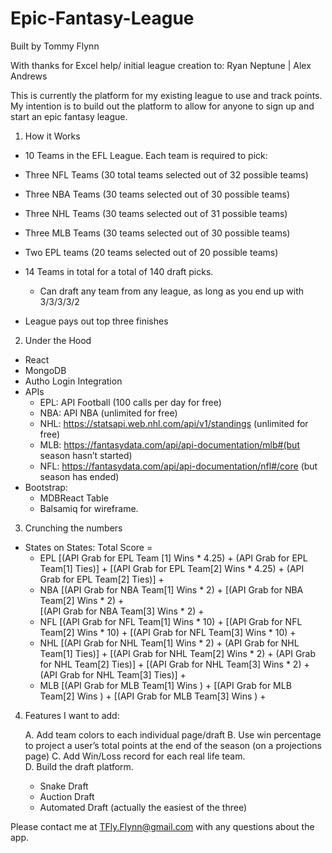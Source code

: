 # Epic-Fantasy-League

Built by Tommy Flynn 

With thanks for Excel help/ initial league creation to: 
Ryan Neptune | Alex Andrews

This is currently the platform for my existing league to use and track points. My intention is to build out the platform to allow for anyone to sign up and start an epic fantasy league. 

1. How it Works

- 10 Teams in the EFL League. Each team is required to pick:
- Three NFL Teams (30 total teams selected out of 32 possible teams)
- Three NBA Teams (30 teams selected out of 30 possible teams)
- Three NHL Teams (30 teams selected out of 31 possible teams)
- Three MLB Teams (30 teams selected out of 30 possible teams) 
- Two EPL teams (20 teams selected out of 20 possible teams) 

- 14 Teams in total for a total of 140 draft picks. 
    - Can draft any team from any league, as long as you end up with 3/3/3/3/2

- League pays out top three finishes 

2. Under the Hood

- React
- MongoDB
- Autho Login Integration
- APIs
    - EPL: API Football (100 calls per day for free) 
    - NBA: API NBA (unlimited for free) 
    - NHL: https://statsapi.web.nhl.com/api/v1/standings (unlimited for free)
    - MLB:  https://fantasydata.com/api/api-documentation/mlb#(but season hasn’t started)
    - NFL: https://fantasydata.com/api/api-documentation/nfl#/core (but season has ended)
- Bootstrap:
    - MDBReact Table 
    - Balsamiq for wireframe. 

3. Crunching the numbers
- States on States: Total Score =
    -   EPL 
    [(API Grab for EPL Team [1] Wins * 4.25) +   (API Grab for EPL Team[1] Ties)] + 
    [(API Grab for EPL Team[2]  Wins * 4.25) +   (API Grab for EPL Team[2] Ties)]  + 
    -   NBA 
    [(API Grab for NBA Team[1] Wins * 2) +
    [(API Grab for NBA Team[2] Wins * 2) +   
    [(API Grab for NBA Team[3] Wins * 2) +  
    -   NFL
    [(API Grab for NFL Team[1] Wins * 10) + 
    [(API Grab for NFL Team[2] Wins * 10) +
    [(API Grab for NFL Team[3] Wins * 10) +
    -   NHL
    [(API Grab for NHL Team[1] Wins * 2) + (API Grab for NHL Team[1] Ties)] +
    [(API Grab for NHL Team[2] Wins * 2) + (API Grab for NHL Team[2] Ties)] +
    [(API Grab for NHL Team[3] Wins * 2) + (API Grab for NHL Team[3] Ties)] +
    -   MLB
    [(API Grab for MLB  Team[1] Wins ) + 
    [(API Grab for MLB  Team[2] Wins ) + 
    [(API Grab for MLB  Team[3] Wins ) + 

4. Features I want to add:

    A. Add team colors to each individual page/draft 
    B. Use win percentage to project a user’s total points at the end of the season (on a projections page)
    C. Add Win/Loss record for each real life team.    
    D. Build the draft platform. 
    - Snake Draft 
    - Auction Draft 
    - Automated Draft (actually the easiest of the three)

Please contact me at TFly.Flynn@gmail.com with any questions about the app. 
